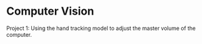 # Computer Vision
Project 1:
Using the hand tracking model to adjust the master volume of the computer.